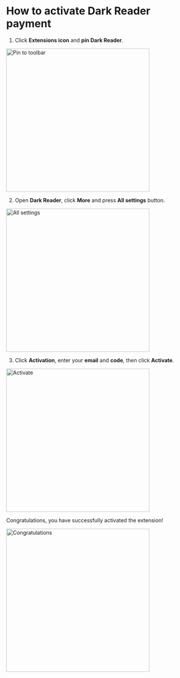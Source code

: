 # How to activate Dark Reader payment

1. Click **Extensions icon** and **pin Dark Reader**.

<img src="/images/activation/ch-pin to toolbar.png" alt="Pin to toolbar" style="width: 24rem;" loading="lazy" />

2. Open **Dark Reader**, click **More** and press **All settings** button.

<img src="/images/activation/ch-all settings.png" alt="All settings" style="width: 24rem;" loading="lazy" />

3. Click **Activation**, enter your **email** and **code**, then click **Activate**.

<img src="/images/activation/ch-activate.png" alt="Activate" style="width: 24rem;" loading="lazy" />

Congratulations, you have successfully activated the extension!

<img src="/images/activation/congratulations.png" alt="Congratulations" style="width: 24rem;" loading="lazy" />




